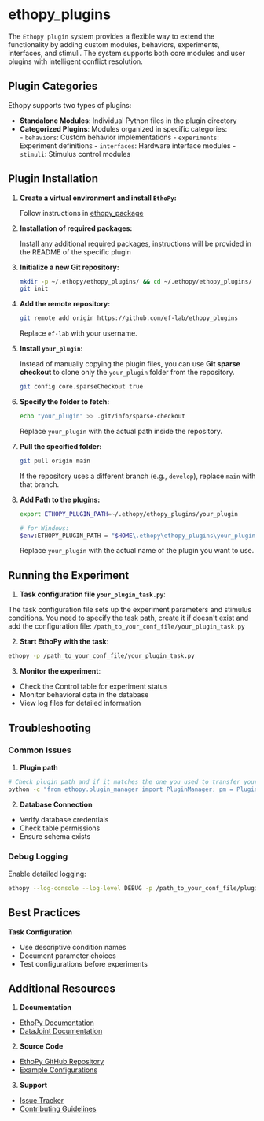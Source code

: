 # ethopy_plugins

The `Ethopy plugin` system provides a flexible way to extend the functionality by adding custom modules, behaviors, experiments, interfaces, and stimuli. The system supports both core modules and user plugins with intelligent conflict resolution.

## Plugin Categories

Ethopy supports two types of plugins:

- **Standalone Modules**: Individual Python files in the plugin directory
- **Categorized Plugins**: Modules organized in specific categories:\
  \- `behaviors`: Custom behavior implementations
  \- `experiments`: Experiment definitions
  \- `interfaces`: Hardware interface modules
  \- `stimuli`: Stimulus control modules

## Plugin Installation

1. **Create a virtual environment and install `EthoPy`:**

   Follow instructions in [ethopy_package](https://ef-lab.github.io/ethopy_package/getting_started/#setting-up-a-virtual-environment)

2. **Installation of required packages:**

   Install any additional required packages, instructions will be provided in the README of the specific plugin 

3. **Initialize a new Git repository:**

   ```bash
   mkdir -p ~/.ethopy/ethopy_plugins/ && cd ~/.ethopy/ethopy_plugins/
   git init
   ```

4. **Add the remote repository:**

   ```bash
   git remote add origin https://github.com/ef-lab/ethopy_plugins
   ```
   Replace `ef-lab` with your username.

5. **Install `your_plugin`:**

   Instead of manually copying the plugin files, you can use **Git sparse checkout** to clone only the `your_plugin` folder from the repository.

   ```bash
   git config core.sparseCheckout true
   ```

6. **Specify the folder to fetch:**

   ```bash
   echo "your_plugin" >> .git/info/sparse-checkout
   ```
   Replace `your_plugin` with the actual path inside the repository.

7. **Pull the specified folder:**

   ```bash
   git pull origin main
   ```
   If the repository uses a different branch (e.g., `develop`), replace `main` with that branch.

8. **Add Path to the plugins:**

   ```bash
   export ETHOPY_PLUGIN_PATH=~/.ethopy/ethopy_plugins/your_plugin

   # for Windows:
   $env:ETHOPY_PLUGIN_PATH = "$HOME\.ethopy\ethopy_plugins\your_plugin"
   ```
   Replace `your_plugin` with the actual name of the plugin you want to use.

## Running the Experiment

1. **Task configuration file `your_plugin_task.py`**:

The task configuration file sets up the experiment parameters and stimulus conditions. You need to specify the task path, create it if doesn't exist and add the configuration file: `/path_to_your_conf_file/your_plugin_task.py`

2. **Start EthoPy with the task**:

```bash
ethopy -p /path_to_your_conf_file/your_plugin_task.py
```

3. **Monitor the experiment**:
- Check the Control table for experiment status
- Monitor behavioral data in the database
- View log files for detailed information


## Troubleshooting

### Common Issues

1. **Plugin path**
```bash
# Check plugin path and if it matches the one you used to transfer your files
python -c "from ethopy.plugin_manager import PluginManager; pm = PluginManager(); print(pm._plugin_paths)"
```

2. **Database Connection**
- Verify database credentials
- Check table permissions
- Ensure schema exists

### Debug Logging

Enable detailed logging:
```bash
ethopy --log-console --log-level DEBUG -p /path_to_your_conf_file/plugin_task.py
```

## Best Practices

**Task Configuration**
- Use descriptive condition names
- Document parameter choices
- Test configurations before experiments

## Additional Resources

1. **Documentation**
- [EthoPy Documentation](https://ef-lab.github.io/ethopy_package/)
- [DataJoint Documentation](https://docs.datajoint.org/)

2. **Source Code**
- [EthoPy GitHub Repository](https://github.com/ef-lab/ethopy_package)
- [Example Configurations](https://github.com/ef-lab/ethopy_package/tree/main/src/ethopy/task)

3. **Support**
- [Issue Tracker](https://github.com/ef-lab/ethopy_package/issues)
- [Contributing Guidelines](https://github.com/ef-lab/ethopy_package/blob/main/CONTRIBUTING.md)
